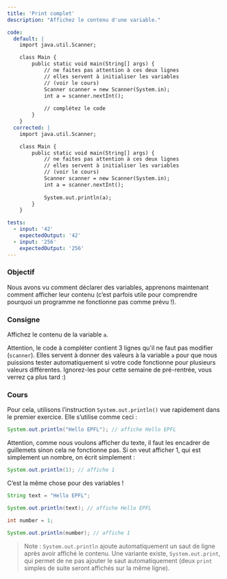 ```yaml
---
title: 'Print complet'
description: "Affichez le contenu d'une variable."

code:
  default: |
    import java.util.Scanner;

    class Main {
        public static void main(String[] args) {
            // ne faites pas attention à ces deux lignes
            // elles servent à initialiser les variables
            // (voir le cours)
            Scanner scanner = new Scanner(System.in);
            int a = scanner.nextInt();
            
            // complétez le code
        }
    }
  corrected: |
    import java.util.Scanner;

    class Main {
        public static void main(String[] args) {
            // ne faites pas attention à ces deux lignes
            // elles servent à initialiser les variables
            // (voir le cours)
            Scanner scanner = new Scanner(System.in);
            int a = scanner.nextInt();
            
            System.out.println(a);
        }
    }

tests:
  - input: '42'
    expectedOutput: '42'
  - input: '256'
    expectedOutput: '256'
---
```


### Objectif

Nous avons vu comment déclarer des variables, apprenons maintenant comment afficher leur contenu (c’est parfois utile pour comprendre pourquoi un programme ne fonctionne pas comme prévu !).

### Consigne

Affichez le contenu de la variable `a`.

Attention, le code à compléter contient 3 lignes qu'il ne faut pas modifier (`scanner`). Elles servent à donner des valeurs à la variable `a` pour que nous puissions tester automatiquement si votre code fonctionne pour plusieurs valeurs différentes. Ignorez-les pour cette semaine de pré-rentrée, vous verrez ça plus tard :)

### Cours

Pour cela, utilisons l’instruction `System.out.println()` vue rapidement dans le premier exercice. Elle s’utilise comme ceci :

```java
System.out.println("Hello EPFL"); // affiche Hello EPFL
```

Attention, comme nous voulons afficher du texte, il faut les encadrer de guillemets sinon cela ne fonctionne pas. Si on veut afficher 1, qui est simplement un nombre, on écrit simplement :

```java
System.out.println(1); // affiche 1
```

C’est la même chose pour des variables !

```java
String text = "Hello EPFL";

System.out.println(text); // affiche Hello EPFL

int number = 1;

System.out.println(number); // affiche 1
```

> Note : `System.out.println` ajoute automatiquement un saut de ligne après avoir affiché le contenu. Une variante existe, `System.out.print`, qui permet de ne pas ajouter le saut automatiquement (deux `print` simples de suite seront affichés sur la même ligne).
